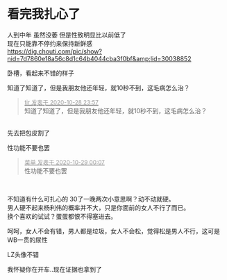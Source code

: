 # 看完我扎心了


人到中年 虽然没萎 但是性致明显比以前低了<br />
现在只能靠不停约来保持新鲜感<br />
https://dig.chouti.com/pic/show?nid=7d7860e18a56c8d1c64b4044cba3f0bf&amp;lid=30038852

卧槽，看起来不错的样子

知道了知道了，但是我朋友他还年轻，就10秒不到，这毛病怎么治？

<div class="quote"><blockquote><font size="2"><a href="https://www.hostloc.com/forum.php?mod=redirect&amp;goto=findpost&amp;pid=9366982&amp;ptid=759618" target="_blank"><font color="#999999">tir 发表于 2020-10-28 23:57</font></a></font><br />
知道了知道了，但是我朋友他还年轻，就10秒不到，这毛病怎么治？</blockquote></div><br />
先去把包皮割了

性功能不要也罢

<div class="quote"><blockquote><font size="2"><a href="https://www.hostloc.com/forum.php?mod=redirect&amp;goto=findpost&amp;pid=9367028&amp;ptid=759618" target="_blank"><font color="#999999">菜单 发表于 2020-10-29 00:07</font></a></font><br />
性功能不要也罢</blockquote></div><br />
<img src="static/image/smiley/yct/009.gif" smilieid="44" border="0" alt="" />

不知道有什么可扎心的 30了一晚两次小意思啊？动不动就硬。<br />
男人硬不起来杨利伟的概率并不大，只是你面前的女人不行了而已。<br />
换个喜欢的试试？蛋蛋都恨不得塞进去。 

呵呵，女人不会有错，男人都是垃圾，女人不会松，觉得松是男人不行，这可是WB一贯的尿性<img src="static/image/smiley/default/lol.gif" smilieid="12" border="0" alt="" />

LZ头像不错

我怀疑你在开车..现在证据也拿到了
